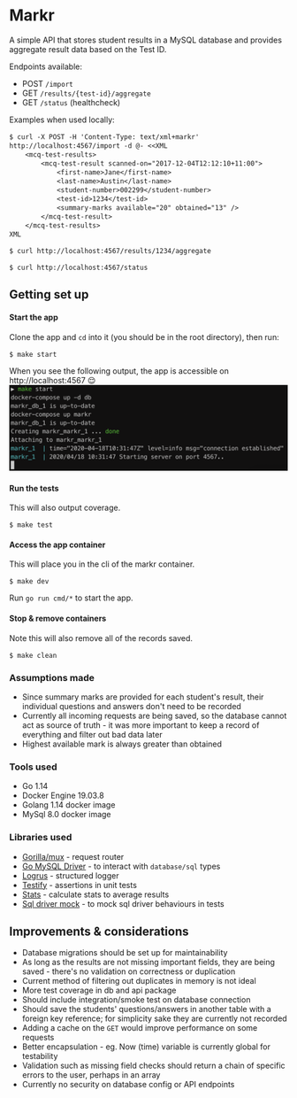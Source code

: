 # Markr

A simple API that stores student results in a MySQL database and provides aggregate result data based on the Test ID.

Endpoints available:

* POST `/import`
* GET `/results/{test-id}/aggregate`
* GET `/status` (healthcheck)

Examples when used locally:
```
$ curl -X POST -H 'Content-Type: text/xml+markr' http://localhost:4567/import -d @- <<XML
    <mcq-test-results>
        <mcq-test-result scanned-on="2017-12-04T12:12:10+11:00">
            <first-name>Jane</first-name>
            <last-name>Austin</last-name>
            <student-number>002299</student-number>
            <test-id>1234</test-id>
            <summary-marks available="20" obtained="13" />
        </mcq-test-result>
    </mcq-test-results>
XML
```

```
$ curl http://localhost:4567/results/1234/aggregate
```

```
$ curl http://localhost:4567/status
```


## Getting set up

#### Start the app

Clone the app and `cd` into it (you should be in the root directory), then run:

```
$ make start
```
When you see the following output, the app is accessible on http://localhost:4567 😌
![Alt text](./start-app.png)

#### Run the tests

This will also output coverage.

```
$ make test
```

#### Access the app container

This will place you in the cli of the markr container.

```
$ make dev
```

Run `go run cmd/*` to start the app.


#### Stop & remove containers

Note this will also remove all of the records saved.

```
$ make clean
```


### Assumptions made

* Since summary marks are provided for each student's result, their individual questions and answers don't need to be recorded
* Currently all incoming requests are being saved, so the database cannot act as source of truth - it was more important to keep a record of everything and filter out bad data later
* Highest available mark is always greater than obtained

### Tools used

* Go 1.14
* Docker Engine 19.03.8
* Golang 1.14 docker image
* MySql 8.0 docker image


### Libraries used

* [Gorilla/mux](github.com/gorilla/mux) - request router
* [Go MySQL Driver](github.com/go-sql-driver/mysql) - to interact with `database/sql` types
* [Logrus](github.com/sirupsen/logrus) - structured logger
* [Testify](github.com/stretchr/testify) - assertions in unit tests
* [Stats](github.com/montanaflynn/stats) - calculate stats to average results
* [Sql driver mock](github.com/DATA-DOG/go-sqlmock) - to mock sql driver behaviours in tests


## Improvements & considerations

* Database migrations should be set up for maintainability
* As long as the results are not missing important fields, they are being saved - there's no validation on correctness or duplication
* Current method of filtering out duplicates in memory is not ideal
* More test coverage in db and api package
* Should include integration/smoke test on database connection
* Should save the students' questions/answers in another table with a foreign key reference; for simplicity sake they are currently not recorded
* Adding a cache on the `GET` would improve performance on some requests
* Better encapsulation - eg. Now (time) variable is currently global for testability
* Validation such as missing field checks should return a chain of specific errors to the user, perhaps in an array
* Currently no security on database config or API endpoints
